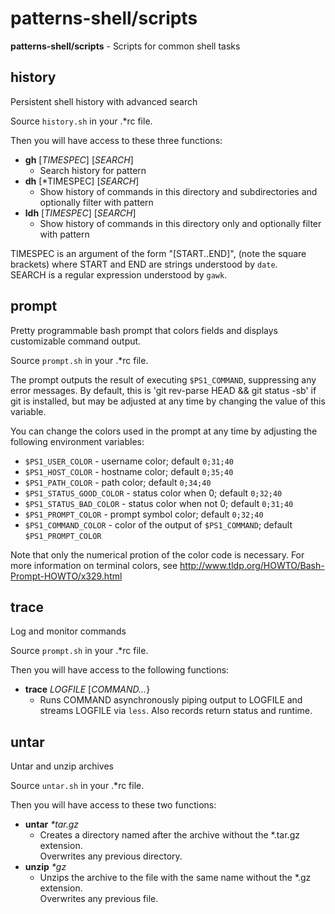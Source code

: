 # patterns-shell/scripts

**patterns-shell/scripts** - Scripts for common shell tasks


## history

Persistent shell history with advanced search

Source `history.sh` in your .\*rc file.

Then you will have access to these three functions:
* **gh** [*TIMESPEC*] [*SEARCH*]
  * Search history for pattern
* **dh** [*TIMESPEC] [*SEARCH*]
  * Show history of commands in this directory and subdirectories and optionally filter with pattern
* **ldh** [*TIMESPEC*] [*SEARCH*]
  * Show history of commands in this directory only and optionally filter with pattern

TIMESPEC is an argument of the form "[START..END]", (note the square brackets)
where START and END are strings understood by `date`.  
SEARCH is a regular expression understood by `gawk`.



## prompt

Pretty programmable bash prompt that colors fields and displays customizable command output.

Source `prompt.sh` in your .\*rc file.

The prompt outputs the result of executing `$PS1_COMMAND`, suppressing any error messages.
By default, this is 'git rev-parse HEAD && git status -sb' if git is installed,
but may be adjusted at any time by changing the value of this variable.

You can change the colors used in the prompt at any time by adjusting the following environment variables:

* `$PS1_USER_COLOR` - username color; default `0;31;40`
* `$PS1_HOST_COLOR` - hostname color; default `0;35;40`
* `$PS1_PATH_COLOR` - path color; default `0;34;40`
* `$PS1_STATUS_GOOD_COLOR` - status color when 0; default `0;32;40`
* `$PS1_STATUS_BAD_COLOR` - status color when not 0; default `0;31;40`
* `$PS1_PROMPT_COLOR` - prompt symbol color; default `0;32;40`
* `$PS1_COMMAND_COLOR` - color of the output of `$PS1_COMMAND`; default `$PS1_PROMPT_COLOR`

Note that only the numerical protion of the color code is necessary.
For more information on terminal colors, see http://www.tldp.org/HOWTO/Bash-Prompt-HOWTO/x329.html



## trace

Log and monitor commands

Source `prompt.sh` in your .\*rc file.

Then you will have access to the following functions:
* **trace** *LOGFILE*  [*COMMAND...*}
  * Runs COMMAND asynchronously piping output to LOGFILE and
    streams LOGFILE via `less`. Also records return status
    and runtime.



## untar

Untar and unzip archives

Source `untar.sh` in your .\*rc file.

Then you will have access to these two functions:
* **untar** *\*tar.gz*
  * Creates a directory named after the archive without the \*.tar.gz extension.  
    Overwrites any previous directory.
* **unzip** *\*gz*
  * Unzips the archive to the file with the same name without the \*.gz extension.  
    Overwrites any previous file.
